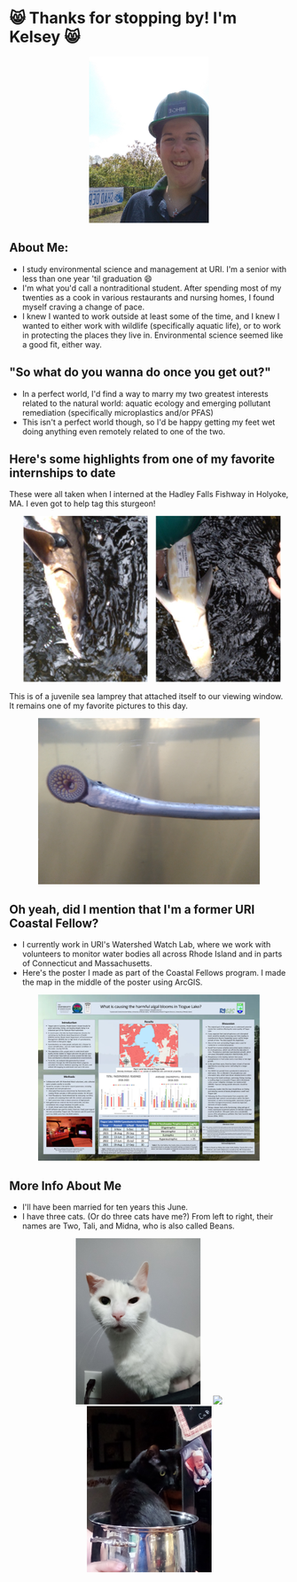# :smile_cat: Thanks for stopping by! I'm Kelsey :smile_cat:

<p align="center">
  <img height="300" src="https://github.com/KelseyTichenor/NRS528_Class/blob/main/Images/Yours%20Truly.jpg?raw=true">
</p>

## **About Me:**

* I study environmental science and management at URI. I'm a senior with less than one year 'til graduation :smile:
* I'm what you'd call a nontraditional student. After spending most of my twenties as a cook in various restaurants and nursing homes, I found myself craving a change of pace.
* I knew I wanted to work outside at least some of the time, and I knew I wanted to either work with wildlife (specifically aquatic life), or to work in protecting the places they live in. Environmental science seemed like a good fit, either way.

## **"So what do you wanna do once you get out?"**

* In a perfect world, I'd find a way to marry my two greatest interests related to the natural world: aquatic ecology and emerging pollutant remediation (specifically microplastics and/or PFAS)
* This isn't a perfect world though, so I'd be happy getting my feet wet doing anything even remotely related to one of the two.

## **Here's some highlights from one of my favorite internships to date**

These were all taken when I interned at the Hadley Falls Fishway in Holyoke, MA. I even got to help tag this sturgeon!

<p align="center">
  <img height="300" src="https://github.com/KelseyTichenor/NRS528_Class/blob/main/Images/Shortnose%20Sturgeon.jpg?raw=true" hspace="10">
  <img height="300" src="https://github.com/KelseyTichenor/NRS528_Class/blob/main/Images/Shortnose%20Sturgeon%202.jpg?raw=true">
</p>

This is of a juvenile sea lamprey that attached itself to our viewing window. It remains one of my favorite pictures to this day.

<p align="center">
  <img height="300" src="https://github.com/KelseyTichenor/NRS528_Class/blob/main/Images/Juvenile%20Sea%20Lamprey.jpg?raw=true">
</p>

## **Oh yeah, did I mention that I'm a former URI Coastal Fellow?**

* I currently work in URI's Watershed Watch Lab, where we work with volunteers to monitor water bodies all across Rhode Island and in parts of Connecticut and Massachusetts. 
* Here's the poster I made as part of the Coastal Fellows program. I made the map in the middle of the poster using ArcGIS.

<p align="center">
  <img height="300" src="https://github.com/KelseyTichenor/NRS528_Class/blob/main/Images/Coastal%20Fellows%20Poster.jpg?raw=true">
</p>

## **More Info About Me**

* I'll have been married for ten years this June.
* I have three cats. (Or do three cats have me?) From left to right, their names are Two, Tali, and Midna, who is also called Beans.

<p align="center">
  <img height="300" src="https://github.com/KelseyTichenor/NRS528_Class/blob/main/Images/Two.jpg?raw=true" hspace="10">
  <img height="300" src="https://github.com/KelseyTichenor/NRS528_Class/blob/main/Images/Tali_2.jpg?raw=true" hspace="10">
  <img height="300" src="https://github.com/KelseyTichenor/NRS528_Class/blob/main/Images/Midna.jpg?raw=true">
</p>
